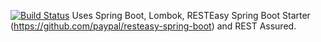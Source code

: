 [![Build Status](https://travis-ci.com/mplanchant/resteasy-springboot-example.svg?branch=master)](https://travis-ci.com/mplanchant/resteasy-springboot-example)
Uses Spring Boot, Lombok, RESTEasy Spring Boot Starter (https://github.com/paypal/resteasy-spring-boot) and REST Assured.
